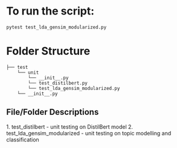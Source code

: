 # To run the script:
```
pytest test_lda_gensim_modularized.py
```

# Folder Structure
```
├── test 
    └── unit
        └── __init__.py
        └── test_distilbert.py
        └── test_lda_gensim_modularized.py
    └── __init__.py
```

<h2>File/Folder Descriptions</h2>
1. test_distilbert - unit testing on DistilBert model
2. test_lda_gensim_modularized - unit testing on topic modelling and classification
